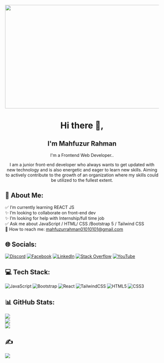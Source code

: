 <!--<p align="center">
  <img width="980" height="340" src='https://i.ibb.co/vmSRGtg/Mahfuzur-rahman.png'>
</p>-->
<p align="center">
  <img width="600" height="340" src='https://thumbs.gfycat.com/ColorlessBitesizedKob-max-1mb.gif'>
</p>

<h1 align='center'> Hi there 👋,</h1>
<h2 align='center'>I'm Mahfuzur Rahman</h2>
<p align='center'>I'm a Frontend Web Developer..</p>


 <p align='center'>I am a junior front-end developer who always wants to get updated with new technology and is
also energetic and eager to learn new skills. Aiming to actively contribute to the growth of an
organization where my skills could be utilized to the fullest extent.</p>
 

## 💫 About Me:
✅ I’m currently learning REACT JS<br>✨ I’m looking to collaborate on front-end dev<br>✨ I’m looking for help with Internship/full time job<br>✅ Ask me about JavaScript / HTML/ CSS /Bootstrap 5 / Tailwind CSS<br>📩 How to reach me: mahfuzurrahman01010101@gmail.com


## 🌐 Socials:
[![Discord](https://img.shields.io/badge/Discord-%237289DA.svg?logo=discord&logoColor=white)](htttps://discord.gg/Mahfuz#6856) [![Facebook](https://img.shields.io/badge/Facebook-%231877F2.svg?logo=Facebook&logoColor=white)](https://facebook.com/abir.hossin.313) [![LinkedIn](https://img.shields.io/badge/LinkedIn-%230077B5.svg?logo=linkedin&logoColor=white)](https://linkedin.com/in/mahfuzur-rahman01) [![Stack Overflow](https://img.shields.io/badge/-Stackoverflow-FE7A16?logo=stack-overflow&logoColor=white)](https://stackoverflow.com/users/19964389) [![YouTube](https://img.shields.io/badge/YouTube-%23FF0000.svg?logo=YouTube&logoColor=white)](https://youtube.com/c/UCAJ5N5N4D3WtVph5CXKiACg)

## 💻 Tech Stack:
![JavaScript](https://img.shields.io/badge/javascript-%23323330.svg?style=for-the-badge&logo=javascript&logoColor=%23F7DF1E) ![Bootstrap](https://img.shields.io/badge/bootstrap-%23563D7C.svg?style=for-the-badge&logo=bootstrap&logoColor=white) ![React](https://img.shields.io/badge/react-%2320232a.svg?style=for-the-badge&logo=react&logoColor=%2361DAFB) ![TailwindCSS](https://img.shields.io/badge/tailwindcss-%2338B2AC.svg?style=for-the-badge&logo=tailwind-css&logoColor=white) ![HTML5](https://img.shields.io/badge/html5-%23E34F26.svg?style=for-the-badge&logo=html5&logoColor=white) ![CSS3](https://img.shields.io/badge/css3-%231572B6.svg?style=for-the-badge&logo=css3&logoColor=white)
## 📊 GitHub Stats:
![](https://github-readme-stats.vercel.app/api?username=mahfuzurrahman01&theme=dark&hide_border=false&include_all_commits=false&count_private=false)<br/>
![](https://github-readme-streak-stats.herokuapp.com/?user=mahfuzurrahman01&theme=dark&hide_border=false)<br/>
![](https://github-readme-stats.vercel.app/api/top-langs/?username=mahfuzurrahman01&theme=dark&hide_border=false&include_all_commits=false&count_private=false&layout=compact)

## ✍️
![](https://quotes-github-readme.vercel.app/api?type=horizontal&theme=dark)




